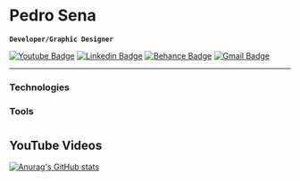<link rel="stylesheet" href="https://cdn.jsdelivr.net/gh/devicons/devicon@v2.15.1/devicon.min.css">

# Pedro Sena

**`Developer/Graphic Designer`**

<!-- ABOUT ME
Descrição sobre minha pessoa e eu mesmo, também o que eu quero (talvez usar o mesmo texto para o site de portfolio)
Explicar também meu processo de criação (código, vídeo, design) -->

[![Youtube Badge](https://img.shields.io/badge/-@pedrosenav-084675?style=flat-square&logo=Youtube&logoColor=white&link=https://www.youtube.com/@pedrosenav/)](https://www.youtube.com/@pedrosenav/)
[![Linkedin Badge](https://img.shields.io/badge/-Pedro%20Sena-084675?style=flat-square&logo=Linkedin&logoColor=white&link=https://www.linkedin.com/in/pedrosenav/)](https://www.linkedin.com/in/pedrosenav/)
[![Behance Badge](https://img.shields.io/badge/-pedrosenav-084675?style=flat-square&logo=Behance&logoColor=white&link=https://www.behance.net/pedrosenav/)](https://www.behance.net/pedrosenav/)
[![Gmail Badge](https://img.shields.io/badge/-pedrosenav@gmail.com-084675?style=flat-square&logo=Gmail&logoColor=white&link=mailto:pedrosenav@gmail.com)](mailto:pedrosenav@gmail.com)

---

### Technologies

<abbr title="HTML5" style="color: #F1FAEE; font-size: 30px; text-decoration: none; margin-right: 8px;"><i class="devicon-html5-plain"></i></abbr>
<abbr title="CSS3" style="color: #F1FAEE; font-size: 30px; text-decoration: none; margin-right: 8px;"><i class="devicon-css3-plain"></i></abbr>
<abbr title="JavaScript" style="color: #F1FAEE; font-size: 30px; text-decoration: none; margin-right: 8px;"><i class="devicon-javascript-plain"></i></abbr>
<abbr title="NodeJS" style="color: #F1FAEE; font-size: 30px; text-decoration: none; margin-right: 8px;"><i class="devicon-nodejs-plain"></i></abbr>
<abbr title="React" style="color: #F1FAEE; font-size: 30px; text-decoration: none; margin-right: 8px;"><i class="devicon-react-plain"></i></abbr>
<abbr title="Next JS" style="color: #F1FAEE; font-size: 30px; text-decoration: none; margin-right: 8px;"><i class="devicon-nextjs-plain"></i></abbr>
<abbr title="Tailwind CSS" style="color: #F1FAEE; font-size: 30px; text-decoration: none; margin-right: 8px;"><i class="devicon-tailwindcss-plain"></i></abbr>
<abbr title="Git" style="color: #F1FAEE; font-size: 30px; text-decoration: none; margin-right: 8px;"><i class="devicon-git-plain"></i></abbr>

### Tools

<abbr title="VS Code" style="color: #F1FAEE; font-size: 30px; text-decoration: none; margin-right: 8px;"><i class="devicon-vscode-plain"></i></abbr>
<abbr title="Figma" style="color: #F1FAEE; font-size: 30px; text-decoration: none; margin-right: 8px;"><i class="devicon-figma-plain"></i></abbr>
<abbr title="Photoshop" style="color: #F1FAEE; font-size: 30px; text-decoration: none; margin-right: 8px;"><i class="devicon-photoshop-plain"></i></abbr>
<abbr title="Illustrator" style="color: #F1FAEE; font-size: 30px; text-decoration: none; margin-right: 8px;"><i class="devicon-illustrator-plain"></i></abbr>

#

## YouTube Videos

<!-- SCRIPT P/ PEGAR VIDEOS
checar tutorial no vídeo
https://youtu.be/9A8sQZDRn5o -->

[![Anurag's GitHub stats](https://github-readme-stats.vercel.app/api?username=pedrosenav&show_icons=true&theme=github_dark_dimmed)](https://github.com/pedrosenav/github-readme-stats)

<!-- OPCIONAL
<details>
  <summary><h3>Jornada dev</h3></summary>
  Resumo de como foi que eu comecei a programar e os etc etc
</details> -->
